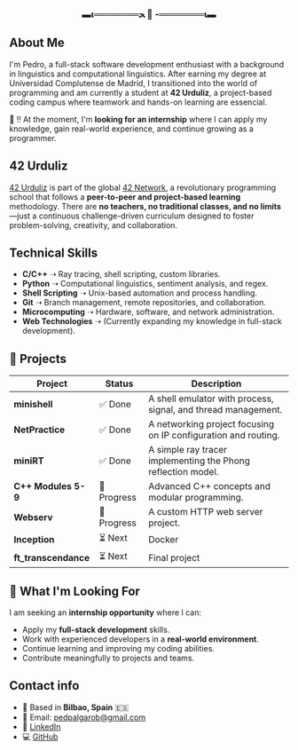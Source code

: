 <h3 align="center">▬ι═══════ﺤ  🐜  -═══════ι▬</h3> 

## About Me

I'm Pedro, a full-stack software development enthusiast with a background in linguistics and computational linguistics. After earning my degree at Universidad Complutense de Madrid, I transitioned into the world of programming and am currently a student at **42 Urduliz**, a project-based coding campus where teamwork and hands-on learning are essencial.

🎯 ‼️ At the moment, I'm **looking for an internship** where I can apply my knowledge, gain real-world experience, and continue growing as a programmer.

## **42 Urduliz**

[42 Urduliz](https://www.42urduliz.com/) is part of the global [42 Network](https://www.42network.org/), a revolutionary programming school that follows a **peer-to-peer and project-based learning** methodology. There are **no teachers, no traditional classes, and no limits**—just a continuous challenge-driven curriculum designed to foster problem-solving, creativity, and collaboration.

## Technical Skills

- **C/C++** ➝ Ray tracing, shell scripting, custom libraries.
- **Python** ➝ Computational linguistics, sentiment analysis, and regex.
- **Shell Scripting** ➝ Unix-based automation and process handling.
- **Git** ➝ Branch management, remote repositories, and collaboration.
- **Microcomputing** ➝ Hardware, software, and network administration.
- **Web Technologies** ➝ (Currently expanding my knowledge in full-stack development).

## 🚀 Projects

| Project           | Status         | Description                                                     |
| ----------------- | -------------- | --------------------------------------------------------------- |
| **minishell**     | ✅ Done         | A shell emulator with process, signal, and thread management.  |
| **NetPractice**   | ✅ Done         | A networking project focusing on IP configuration and routing. |
| **miniRT**        | ✅ Done         | A simple ray tracer implementing the Phong reflection model.   |
| **C++ Modules 5-9** | 🚧 Progress   | Advanced C++ concepts and modular programming.                 |
| **Webserv**       | 🚧 Progress     | A custom HTTP web server project.                              |
| **Inception**     | ⏳ Next         | Docker                                                         |
| **ft_transcendance** | ⏳ Next      | Final project                                                  |

## 🎯 What I'm Looking For

I am seeking an **internship opportunity** where I can:

- Apply my **full-stack development** skills.
- Work with experienced developers in a **real-world environment**.
- Continue learning and improving my coding abilities.
- Contribute meaningfully to projects and teams.

## Contact info

- 📍 Based in **Bilbao, Spain** 🇪🇸
- 📧 Email: [pedpalgarob@gmail.com](mailto\:pedpalgarob@gmail.com)
- 🔗 [LinkedIn](http://www.linkedin.com/in/pedropalomares)
- 💻 [GitHub](https://github.com/palgarob)

